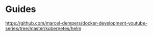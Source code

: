 # Guides

https://github.com/marcel-dempers/docker-development-youtube-series/tree/master/kubernetes/helm


